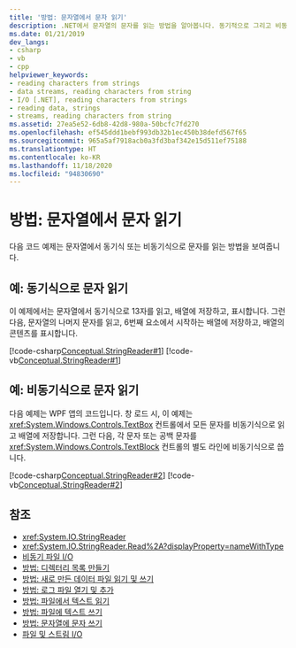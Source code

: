 ```yaml
---
title: '방법: 문자열에서 문자 읽기'
description: .NET에서 문자열의 문자를 읽는 방법을 알아봅니다. 동기적으로 그리고 비동기적으로 문자 읽기의 예제를 참조하세요.
ms.date: 01/21/2019
dev_langs:
- csharp
- vb
- cpp
helpviewer_keywords:
- reading characters from strings
- data streams, reading characters from string
- I/O [.NET], reading characters from strings
- reading data, strings
- streams, reading characters from string
ms.assetid: 27ea5e52-6db8-42d8-980a-50bcfc7fd270
ms.openlocfilehash: ef545ddd1bebf993db32b1ec450b38defd567f65
ms.sourcegitcommit: 965a5af7918acb0a3fd3baf342e15d511ef75188
ms.translationtype: HT
ms.contentlocale: ko-KR
ms.lasthandoff: 11/18/2020
ms.locfileid: "94830690"
---
```

# <a name="how-to-read-characters-from-a-string"></a>방법: 문자열에서 문자 읽기

다음 코드 예제는 문자열에서 동기식 또는 비동기식으로 문자를 읽는 방법을 보여줍니다.  
  
## <a name="example-read-characters-synchronously"></a>예: 동기식으로 문자 읽기
 이 예제에서는 문자열에서 동기식으로 13자를 읽고, 배열에 저장하고, 표시합니다. 그런 다음, 문자열의 나머지 문자를 읽고, 6번째 요소에서 시작하는 배열에 저장하고, 배열의 콘텐츠를 표시합니다.  
  
 [!code-csharp[Conceptual.StringReader#1](../../../samples/snippets/csharp/VS_Snippets_CLR/conceptual.stringreader/cs/source.cs#1)]
 [!code-vb[Conceptual.StringReader#1](../../../samples/snippets/visualbasic/VS_Snippets_CLR/conceptual.stringreader/vb/source.vb#1)]  
  
## <a name="example-read-characters-asynchronously"></a>예: 비동기식으로 문자 읽기  
 다음 예제는 WPF 앱의 코드입니다. 창 로드 시, 이 예제는 <xref:System.Windows.Controls.TextBox> 컨트롤에서 모든 문자를 비동기식으로 읽고 배열에 저장합니다. 그런 다음, 각 문자 또는 공백 문자를 <xref:System.Windows.Controls.TextBlock> 컨트롤의 별도 라인에 비동기식으로 씁니다.  
  
 [!code-csharp[Conceptual.StringReader#2](../../../samples/snippets/csharp/VS_Snippets_Wpf/StringReaderWriter/MainWindow.xaml.cs)]
 [!code-vb[Conceptual.StringReader#2](../../../samples/snippets/visualbasic/VS_Snippets_Wpf/StringReaderWriter/MainWindow.xaml.vb)]  
  
## <a name="see-also"></a>참조

- <xref:System.IO.StringReader>  
- <xref:System.IO.StringReader.Read%2A?displayProperty=nameWithType>  
- [비동기 파일 I/O](asynchronous-file-i-o.md)  
- [방법: 디렉터리 목록 만들기](/previous-versions/dotnet/netframework-4.0/5cf8zcfh(v=vs.100))  
- [방법: 새로 만든 데이터 파일 읽기 및 쓰기](how-to-read-and-write-to-a-newly-created-data-file.md)  
- [방법: 로그 파일 열기 및 추가](how-to-open-and-append-to-a-log-file.md)  
- [방법: 파일에서 텍스트 읽기](how-to-read-text-from-a-file.md)  
- [방법: 파일에 텍스트 쓰기](how-to-write-text-to-a-file.md)  
- [방법: 문자열에 문자 쓰기](how-to-write-characters-to-a-string.md)  
- [파일 및 스트림 I/O](index.md)
